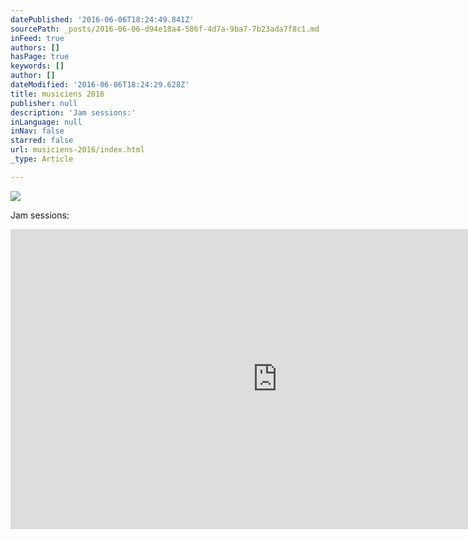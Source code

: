 ```yaml
---
datePublished: '2016-06-06T18:24:49.841Z'
sourcePath: _posts/2016-06-06-d94e18a4-586f-4d7a-9ba7-7b23ada7f8c1.md
inFeed: true
authors: []
hasPage: true
keywords: []
author: []
dateModified: '2016-06-06T18:24:29.628Z'
title: musiciens 2016
publisher: null
description: 'Jam sessions:'
inLanguage: null
inNav: false
starred: false
url: musiciens-2016/index.html
_type: Article

---
```

![](https://the-grid-user-content.s3-us-west-2.amazonaws.com/ad164c42-cb37-4c67-a708-7d1e0c51d61d.jpg)

Jam sessions:

<iframe src="https://cdn.embedly.com/widgets/media.html?src=https%3A%2F%2Fwww.youtube.com%2Fembed%2Fj9IggH5wQcc%3Ffeature%3Doembed&amp;url=http%3A%2F%2Fwww.youtube.com%2Fwatch%3Fv%3Dj9IggH5wQcc&amp;image=https%3A%2F%2Fi.ytimg.com%2Fvi%2Fj9IggH5wQcc%2Fhqdefault.jpg&amp;key=b7d04c9b404c499eba89ee7072e1c4f7&amp;type=text%2Fhtml&amp;schema=youtube" width="854" height="480" scrolling="no" frameborder="0" allowfullscreen="" style=""></iframe>